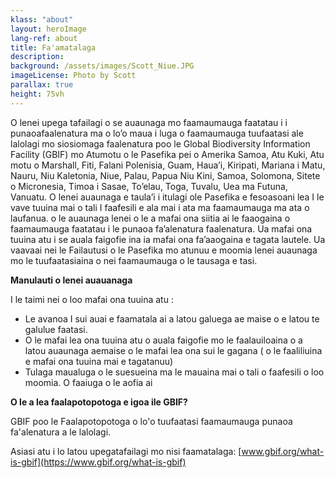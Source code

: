 ```yaml
---
klass: "about"
layout: heroImage
lang-ref: about
title: Fa'amatalaga
description: 
background: /assets/images/Scott_Niue.JPG
imageLicense: Photo by Scott
parallax: true
height: 75vh
---
```

O lenei upega tafailagi o se auaunaga mo faamaumauga faatatau i i punaoafaalenatura ma o lo’o maua i luga o faamaumauga tuufaatasi ale lalolagi mo siosiomaga faalenatura poo le Global Biodiversity Information Facility (GBIF) mo Atumotu o le Pasefika pei o Amerika Samoa, Atu Kuki, Atu motu o Marshall, Fiti, Falani Polenisia, Guam, Haua’i, Kiripati, Mariana i Matu, Nauru, Niu Kaletonia, Niue, Palau, Papua Niu Kini, Samoa, Solomona, Sitete o Micronesia, Timoa i Sasae, To’elau, Toga, Tuvalu, Uea ma Futuna, Vanuatu.
O lenei auaunaga e taula’i  i itulagi ole Pasefika e fesoasoani lea I le vave tuuina mai o tali I faafesili e ala  mai i ata ma faamaumauga ma ata o laufanua. o le auaunaga lenei o le a mafai ona siitia ai le faaogaina o faamaumauga faatatau i le punaoa fa’alenatura faalenatura. Ua mafai ona tuuina atu i se auala faigofie ina ia mafai ona fa’aaogaina e tagata lautele. Ua vaavaai nei le Failautusi o le Pasefika mo atunuu e moomia lenei auaunaga mo le tuufaatasiaina o nei faamaumauga o le tausaga e tasi.

**Manulauti o lenei auauanaga**

I le taimi nei o loo mafai ona tuuina atu :

* Le avanoa I sui auai e faamatala ai a latou galuega ae maise  o e latou te galulue faatasi.
* O le mafai lea ona tuuina atu o auala faigofie mo le faalauiloaina o a latou auaunaga aemaise o le mafai lea ona sui le gagana ( o le faaliliuina e mafai ona tuuina mai e tagatanuu)
* Tulaga maualuga o le suesueina ma le mauaina mai o tali o faafesili o loo moomia. O faaiuga o le aofia ai 

**O le a lea faalapotopotoga e igoa ile GBIF?**

GBIF poo le Faalapotopotoga o lo'o tuufaatasi faamaumauga punaoa fa'alenatura a le lalolagi.

Asiasi atu i lo latou upegatafailagi mo nisi faamatalaga: [www.gbif.org/what-is-gbif](https://www.gbif.org/what-is-gbif)


